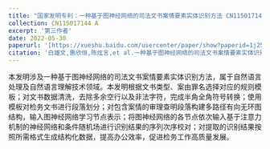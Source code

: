 ```yaml
---
title: "国家发明专利：一种基于图神经网络的司法文书案情要素实体识别方法 CN115017144 A"
collection: CN115017144 A
excerpt: '第三作者'
date: 2022-05-30
paperurl: '[https://xueshu.baidu.com/usercenter/paper/show?paperid=1j250cc0a45k0m30101y0p50um019624&site=xueshu_se&hitarticle=1](https://xueshu.baidu.com/usercenter/paper/show?paperid=1m7t0en09q7p0gc08x3p0c100g554245&site=xueshu_se&hitarticle=1)'
citation: '白雄文,惠欣恒,陈炫言,et al.一种基于图神经网络的司法文书案情要素实体识别方法:CN202210598184.0[P].CN202210598184.0[2024-05-08].'
---
```


本发明涉及一种基于图神经网络的司法文书案情要素实体识别方法，属于自然语言处理及自然语言理解技术领域。本发明根据文书类型、案由罪名选择对应的规则模板；对文书数据清洗，去除多余空行以及非法字符，完成半角全角符号转换；使用模板对检务文书进行段落划分；对包含案情的审理查明段落构建多路径有向无环图结构，输入图神经网络学习节点表示；将图神经网络的各节点依次输入基于注意力机制的神经网络和条件随机场进行识别结果的序列次序校对；对提取的识别结果按照所需格式生成结构化数据，提高办公效率，促进检务工作高质量发展。
